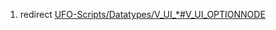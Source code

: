 1.  redirect
    [UFO-Scripts/Datatypes/V_UI_\*#V_UI_OPTIONNODE](UFO-Scripts/Datatypes/V_UI_*#V_UI_OPTIONNODE "wikilink")